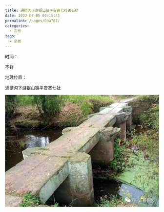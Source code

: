 ```yaml
---
title: 通槽沟下游银山镇平安寨七社古石桥
date: 2022-04-05 00:15:43
permalink: /pages/0ba707/
categories:
  - 古桥
tags:
  - 梁桥 
---
```

时间：

不祥

地理位置：

通槽沟下游银山镇平安寨七社

![通槽沟下游银山镇平安寨七社古石桥](/img/photo/48.jpg)
